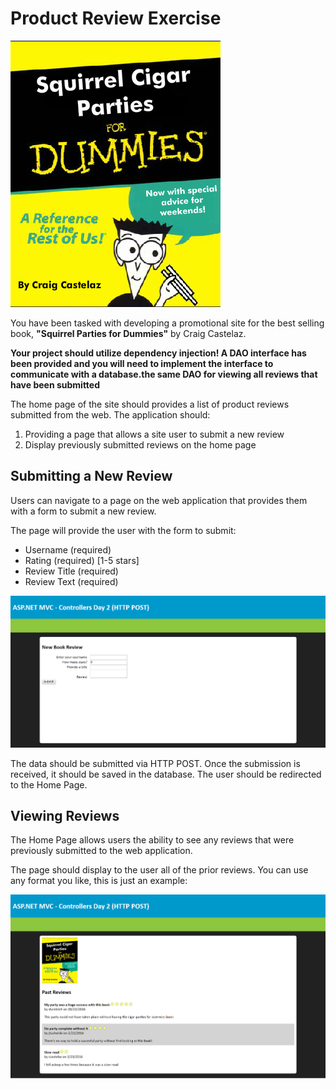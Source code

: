 # Product Review Exercise

![Squirrel Cigar Parties For Dummies](etc/forDummies.png)

You have been tasked with developing a promotional site for the best selling book, **"Squirrel Parties for Dummies"** by Craig Castelaz.

**Your project should utilize dependency injection! A DAO interface has been provided and you will need to implement the interface to communicate with a database.the same DAO for viewing all reviews that have been submitted**

The home page of the site should provides a list of product reviews submitted from the web.  The application should: 

1. Providing a page that allows a site user to submit a new review
2. Display previously submitted reviews on the home page

## Submitting a New Review

Users can navigate to a page on the web application that provides them with a form to submit a new review.

The page will provide the user with the form to submit:

* Username (required)
* Rating (required) [1-5 stars]
* Review Title  (required)
* Review Text  (required)

![Submit Review Form](etc/new_review.png)

The data should be submitted via HTTP POST. Once the submission is received, it should be saved in the database. The user should be redirected to the Home Page.

## Viewing Reviews

The Home Page allows users the ability to see any reviews that were previously submitted to the web application.

The page should display to the user all of the prior reviews. You can use any format you like, this is just an example:

![Submit Review Form](etc/all_reviews.png)

